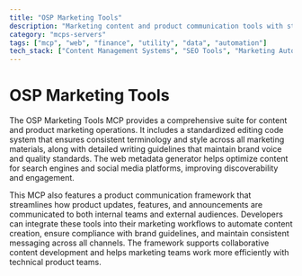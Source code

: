 ```yaml
---
title: "OSP Marketing Tools"
description: "Marketing content and product communication tools with standardized editing, metadata generation, and writing frameworks for consistent messaging."
category: "mcps-servers"
tags: ["mcp", "web", "finance", "utility", "data", "automation"]
tech_stack: ["Content Management Systems", "SEO Tools", "Marketing Automation", "Product Documentation", "Brand Guidelines"]
---
```


# OSP Marketing Tools

The OSP Marketing Tools MCP provides a comprehensive suite for content and product marketing operations. It includes a standardized editing code system that ensures consistent terminology and style across all marketing materials, along with detailed writing guidelines that maintain brand voice and quality standards. The web metadata generator helps optimize content for search engines and social media platforms, improving discoverability and engagement.

This MCP also features a product communication framework that streamlines how product updates, features, and announcements are communicated to both internal teams and external audiences. Developers can integrate these tools into their marketing workflows to automate content creation, ensure compliance with brand guidelines, and maintain consistent messaging across all channels. The framework supports collaborative content development and helps marketing teams work more efficiently with technical product teams.
